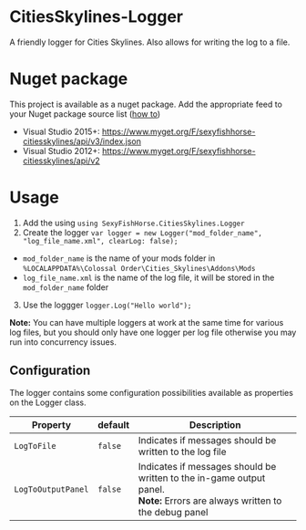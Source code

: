 # CitiesSkylines-Logger
A friendly logger for Cities Skylines. Also allows for writing the log to a file.

# Nuget package
This project is available as a nuget package. Add the appropriate feed to your Nuget package source list ([how to](https://docs.nuget.org/consume/package-manager-dialog))
* Visual Studio 2015+: https://www.myget.org/F/sexyfishhorse-citiesskylines/api/v3/index.json
* Visual Studio 2012+: https://www.myget.org/F/sexyfishhorse-citiesskylines/api/v2

# Usage

1. Add the using `using SexyFishHorse.CitiesSkylines.Logger`
2. Create the logger `var logger = new Logger("mod_folder_name", "log_file_name.xml", clearLog: false);`
  - `mod_folder_name` is the name of your mods folder in `%LOCALAPPDATA%\Colossal Order\Cities_Skylines\Addons\Mods`
  - `log_file_name.xml` is the name of the log file, it will be stored in the `mod_folder_name` folder
3. Use the loggger `logger.Log("Hello world");`

**Note:** You can have multiple loggers at work at the same time for various log files, but you should only have one logger per log file otherwise you may run into concurrency issues.

## Configuration

The logger contains some configuration possibilities available as properties on the Logger class.

Property|default|Description
--------|-------|-----------
`LogToFile` | `false` | Indicates if messages should be written to the log file
`LogToOutputPanel` | `false` | Indicates if messages should be written to the in-game output panel.<br/>**Note:** Errors are always written to the debug panel
